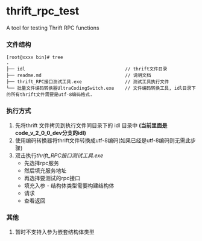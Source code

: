 # thrift_rpc_test
A tool for testing Thrift RPC functions

### 文件结构

```shell
[root@xxxx bin]# tree
.
├── idl										// thrift文件目录
├── readme.md								// 说明文档
├── thrift_RPC接口测试工具.exe				// 测试工具执行文件
└── 批量文件编码转换器UltraCodingSwitch.exe	  // 文件编码转换工具, idl目录下的所有thrift文件需要是utf-8编码格式.
```

### 执行方式
1. 先将thrift 文件拷贝到执行文件同目录下的 idl 目录中 **(当前里面是code_v_2_0_0_dev分支的idl)**
2. 使用编码转换器将thrift文件转换成utf-8编码(如果已经是utf-8编码则无需此步骤)
3. 双击执行*thrift_RPC接口测试工具.exe*
   - 先选择rpc服务
   - 然后填充服务地址
   - 再选择要测试的rpc接口
   - 填充入参 - 结构体类型需要构建结构体
   - 请求
   - 查看返回

### 其他
1. 暂时不支持入参为嵌套结构体类型
